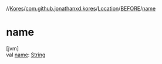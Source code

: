 //[Kores](../../../../index.md)/[com.github.jonathanxd.kores](../../index.md)/[Location](../index.md)/[BEFORE](index.md)/[name](name.md)

# name

[jvm]\
val [name](name.md): [String](https://kotlinlang.org/api/latest/jvm/stdlib/kotlin/-string/index.html)
